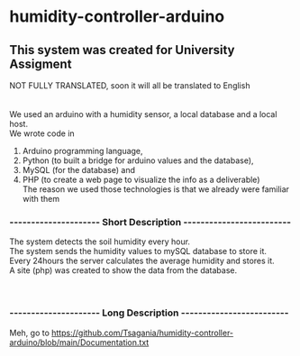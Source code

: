 # humidity-controller-arduino
## This system was created for University Assigment<br />
NOT FULLY TRANSLATED, soon it will all be translated to English<br />
<br />
<br />
We used an arduino with a humidity sensor, a local database and a local host.<br />
We wrote code in <br />
1. Arduino programming language, <br />
2. Python (to built a bridge for arduino values and the database),<br />
3. MySQL (for the database) and<br />
4. PHP (to create a web page to visualize the info as a deliverable)<br />
The reason we used those technologies is that we already were familiar with them<br />

### --------------------- Short Description -------------------------<br />
The system detects the soil humidity every hour. <br />
The system sends the humidity values to mySQL database to store it. <br />
Every 24hours the server calculates the average humidity and stores it. <br />
A site (php) was created to show the data from the database.<br />
<br />
<br />
### --------------------- Long Description -------------------------<br />
Meh, go to https://github.com/Tsagania/humidity-controller-arduino/blob/main/Documentation.txt<br />

